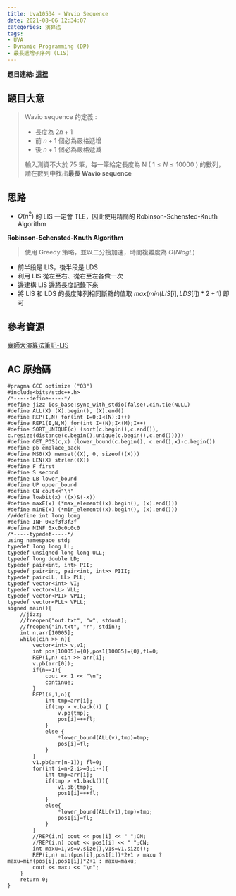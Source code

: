 ```yaml
---
title: Uva10534 - Wavio Sequence
date: 2021-08-06 12:34:07
categories: 演算法
tags: 
- UVA
- Dynamic Programming (DP)
- 最長遞增子序列 (LIS)
---
```

**題目連結: [這裡](https://onlinejudge.org/index.php?option=onlinejudge&page=show_problem&problem=1475)**
## 題目大意 
>Wavio sequence 的定義 :
>* 長度為 $2n+1$ 
>* 前 $n+1$ 個必為嚴格遞增
>* 後 $n+1$ 個必為嚴格遞減
>
>輸入測資不大於 75 筆，每一筆給定長度為 N ( $1\leq N\leq 10000$ ) 的數列，請在數列中找出**最長 Wavio sequence**

## 思路
* $O(n^2)$ 的 LIS 一定會 TLE，因此使用精簡的 Robinson-Schensted-Knuth Algorithm 

**Robinson-Schensted-Knuth Algorithm**
>使用 Greedy 策略，並以二分搜加速，時間複雜度為 $O(NlogL)$
* 前半段是 LIS，後半段是 LDS
* 利用 LIS 從左至右、從右至左各做一次
* 邊建構 LIS 邊將長度記錄下來
* 將 LIS 和 LDS 的長度陣列相同斷點的值取 $max(min(LIS[i] , LDS[i])*2+1)$ 即可

## 參考資源
[臺師大演算法筆記-LIS](https://web.ntnu.edu.tw/~algo/Subsequence.html#3)

## AC 原始碼
```cpp=
#pragma GCC optimize ("O3")
#include<bits/stdc++.h>
/*-----define-----*/
#define jizz ios_base:sync_with_stdio(false),cin.tie(NULL)
#define ALL(X) (X).begin(), (X).end()
#define REP(I,N) for(int I=0;I<(N);I++)
#define REP1(I,N,M) for(int I=(N);I<(M);I++)
#define SORT_UNIQUE(c) (sort(c.begin(),c.end()), c.resize(distance(c.begin(),unique(c.begin(),c.end()))))
#define GET_POS(c,x) (lower_bound(c.begin(), c.end(),x)-c.begin())
#define pb emplace_back
#define MS0(X) memset((X), 0, sizeof((X)))
#define LEN(X) strlen((X))
#define F first
#define S second
#define LB lower_bound
#define UP upper_bound
#define CN cout<<"\n"
#define lowbit(x) ((x)&(-x))
#define maxE(x) (*max_element((x).begin(), (x).end()))
#define minE(x) (*min_element((x).begin(), (x).end()))
//#define int long long
#define INF 0x3f3f3f3f
#define NINF 0xc0c0c0c0
/*-----typedef-----*/
using namespace std;
typedef long long LL;
typedef unsigned long long ULL;
typedef long double LD;
typedef pair<int, int> PII;
typedef pair<int, pair<int, int>> PIII;
typedef pair<LL, LL> PLL;
typedef vector<int> VI;  
typedef vector<LL> VLL;
typedef vector<PII> VPII;
typedef vector<PLL> VPLL;
signed main(){
    //jizz;
    //freopen("out.txt", "w", stdout);
    //freopen("in.txt", "r", stdin);
    int n,arr[10005];
    while(cin >> n){
    	vector<int> v,v1;
    	int pos[10005]={0},pos1[10005]={0},fl=0;
    	REP(i,n) cin >> arr[i];
    	v.pb(arr[0]);
    	if(n==1){
    	    cout << 1 << "\n";
    	    continue;
        }
    	REP1(i,1,n){
    		int tmp=arr[i];
    		if(tmp > v.back()) {
    			v.pb(tmp);
				pos[i]=++fl;
	        }
    		else {
    			*lower_bound(ALL(v),tmp)=tmp;
				pos[i]=fl;	
			}
		}
		v1.pb(arr[n-1]); fl=0;
		for(int i=n-2;i>=0;i--){
			int tmp=arr[i];
    		if(tmp > v1.back()){
    			v1.pb(tmp);
				pos1[i]=++fl;	
			} 
    		else{
				*lower_bound(ALL(v1),tmp)=tmp;
				pos1[i]=fl;
			}
		}
		//REP(i,n) cout << pos[i] << " ";CN;
		//REP(i,n) cout << pos1[i] << " ";CN;
		int maxu=1,vs=v.size(),v1s=v1.size();
		REP(i,n) min(pos[i],pos1[i])*2+1 > maxu ? maxu=min(pos[i],pos1[i])*2+1 : maxu=maxu;
		cout << maxu << "\n";
	}
	return 0;
}
```